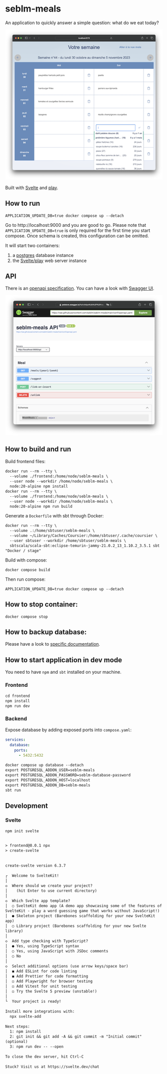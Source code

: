 # seblm-meals

An application to quickly answer a simple question: what do we eat today?

![seblm-meals screenshot](docs/screenshot.png)

Built with [Svelte] and [play].

## How to run

```shell
APPLICATION_UPDATE_DB=true docker compose up --detach
```

Go to http://localhost:9000 and you are good to go. Please note that `APPLICATION_UPDATE_DB=true` is only required for
the first time you start compose. Once schema is created, this configuration can be omitted.

It will start two containers:

1. a [postgres][docker-hub-postgres] database instance
2. the [Svelte/play][docker-hub-repository] web server instance

## API

There is an [openapi specification][openapi.yaml]. You can have a look with [Swagger UI][swagger-ui-demo].

[![Swagger UI visualization of openapi specification](docs/swagger-ui.png)][swagger-ui-demo]

## How to build and run

Build frontend files:

```shell
docker run --rm --tty \
  --volume ./frontend:/home/node/seblm-meals \
  --user node --workdir /home/node/seblm-meals \
  node:20-alpine npm install
docker run --rm --tty \
  --volume ./frontend:/home/node/seblm-meals \
  --user node --workdir /home/node/seblm-meals \
  node:20-alpine npm run build
```

Generate a `Dockerfile` with sbt through Docker:

```shell
docker run --rm --tty \
  --volume .:/home/sbtuser/seblm-meals \
  --volume ~/Library/Caches/Coursier:/home/sbtuser/.cache/coursier \
  --user sbtuser --workdir /home/sbtuser/seblm-meals \
  sbtscala/scala-sbt:eclipse-temurin-jammy-21.0.2_13_1.10.2_3.5.1 sbt "Docker / stage"
```

Build with compose:

```shell
docker compose build
```

Then run compose:

```shell
APPLICATION_UPDATE_DB=true docker compose up --detach
```

## How to stop container:

```shell
docker compose stop
```

## How to backup database:

Please have a look to [specific documentation](backup/README.md).

## How to start application in dev mode

You need to have `npm` and `sbt` installed on your machine.

### Frontend

```shell
cd frontend
npm install
npm run dev
```

### Backend

Expose database by adding exposed ports into `compose.yaml`:

```yaml
services:
  database:
    ports:
      - 5432:5432
```

```shell
docker compose up database --detach
export POSTGRESQL_ADDON_USER=seblm-meals
export POSTGRESQL_ADDON_PASSWORD=seblm-database-password
export POSTGRESQL_ADDON_HOST=localhost
export POSTGRESQL_ADDON_DB=seblm-meals
sbt run
```

## Development

### Svelte

```shell
npm init svelte
```

```shell

> frontend@0.0.1 npx
> create-svelte


create-svelte version 6.3.7

┌  Welcome to SvelteKit!
│
◇  Where should we create your project?
│    (hit Enter to use current directory)
│
◇  Which Svelte app template?
│  ○ SvelteKit demo app (A demo app showcasing some of the features of SvelteKit - play a word guessing game that works without JavaScript!)
│  ● Skeleton project (Barebones scaffolding for your new SvelteKit app)
│  ○ Library project (Barebones scaffolding for your new Svelte library)
│
◇  Add type checking with TypeScript?
│  ● Yes, using TypeScript syntax
│  ○ Yes, using JavaScript with JSDoc comments
│  ○ No
│
◇  Select additional options (use arrow keys/space bar)
│  ◼ Add ESLint for code linting
│  ◼ Add Prettier for code formatting
│  ◻ Add Playwright for browser testing
│  ◻ Add Vitest for unit testing
│  ◻ Try the Svelte 5 preview (unstable!)
│
└  Your project is ready!

Install more integrations with:
  npx svelte-add

Next steps:
  1: npm install
  2: git init && git add -A && git commit -m "Initial commit" (optional)
  3: npm run dev -- --open

To close the dev server, hit Ctrl-C

Stuck? Visit us at https://svelte.dev/chat
```

[docker-hub-postgres]: https://hub.docker.com/_/postgres
[docker-hub-repository]: https://hub.docker.com/r/seblm/seblm-meals
[openapi.yaml]: conf/openapi.yaml
[play]: https://www.playframework.com
[Svelte]: https://svelte.dev
[swagger-ui-demo]: https://petstore.swagger.io/?url=https%3A%2F%2Fraw.githubusercontent.com%2Fseblm%2Fseblm-meals%2Fmain%2Fconf%2Fopenapi.yaml
